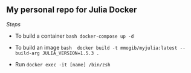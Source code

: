 ## My personal repo for Julia Docker

*Steps*

* To build a container ```bash docker-compose up -d ```

* To build an image ```bash  docker build -t mmogib/myjulia:latest --build-arg JULIA_VERSION=1.5.3 . ```

* Run ```docker exec -it [name] /bin/zsh```
